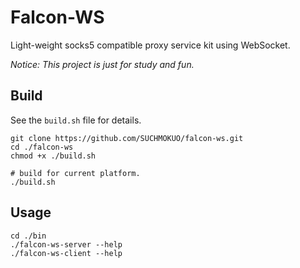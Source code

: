 # Falcon-WS

Light-weight socks5 compatible proxy service kit using WebSocket.

*Notice: This project is just for study and fun.*

## Build

See the `build.sh` file for details.

```
git clone https://github.com/SUCHMOKUO/falcon-ws.git
cd ./falcon-ws
chmod +x ./build.sh

# build for current platform.
./build.sh
```

## Usage

```
cd ./bin
./falcon-ws-server --help
./falcon-ws-client --help
```
